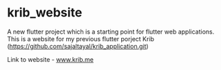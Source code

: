 # krib_website

A new flutter project which is a starting point for flutter web applications. This is a website for my previous flutter porject Krib (https://github.com/sajaltayal/krib_application.git)

Link to website - www.krib.me
